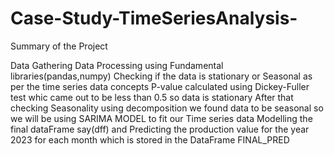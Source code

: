 # Case-Study-TimeSeriesAnalysis-
Summary of the Project

Data Gathering
Data Processing using Fundamental libraries(pandas,numpy)
Checking if the data is stationary or Seasonal as per the time series data concepts
P-value calculated using Dickey-Fuller test whic came out to be less than 0.5 so data is stationary
After that checking Seasonality using decomposition we found data to be seasonal so we will be using SARIMA MODEL to fit our Time series data
Modelling the final dataFrame say(dff) and Predicting the production value for the year 2023 for each month which is stored in the DataFrame FINAL_PRED
